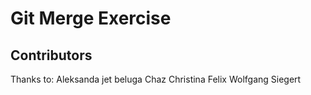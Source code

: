 # Git Merge Exercise

## Contributors

Thanks to: Aleksanda jet beluga Chaz Christina Felix Wolfgang Siegert
